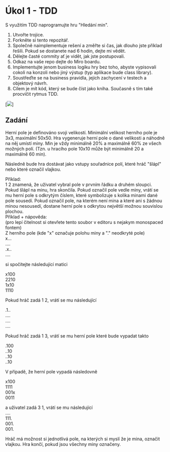 # Úkol 1 - TDD

S využitím TDD naprogramujte hru "Hledání min".

1) Utvořte trojice.
2) Forkněte si tento repozitář.
3) Společně naimplementuje rešení a změřte si čas, jak dlouho jste příklad řešili. Pokud se dostanete nad 6 hodin, dejte mi vědět.
4) Dělejte časté commity ať je vidět, jak jste postupovali.
5) Odkaz na vaše repo dejte do Miro boardu.
6) Implementujte jenom business logiku hry bez toho, abyste vypisovali cokoli na konzoli nebo jiný výstup (typ aplikace bude class library).
7) Soustřeďte se na business pravidla, jejich zachycení v testech a objektový návrh.  
8) Cílem je mít kód, který se bude číst jako kniha. Současně s tím také procvičit rytmus TDD.  

[<img src="https://upload.wikimedia.org/wikipedia/commons/c/c8/Commonly_Found_Minesweeper_Theme.png">]

## Zadání

Herní pole je definováno svoji velikostí. Minimální velikost herního pole je 3x3, maximální 50x50.
Hra vygeneruje herní pole o dané velikosti a náhodně na něj umístí miny.
Min je vždy minimálně 20% a maximálně 60% ze všech možných polí. (Tzn. u hracího pole 10x10 může být minimálně 20 a maximálně 60 min).

Následně bude hra dostávat jako vstupy souřadnice polí, které hráč "šlápl" nebo které označil vlajkou.

Příklad:  
1 2 znamená, že uživatel vybral pole v prvním řádku a druhém sloupci.
Pokud šlápl na minu, hra skončila.
Pokud označil pole vedle miny, vrátí se mu herní pole s odkrytým číslem, které symbolizuje s kolika minami dané pole sousedí.
Pokud označil pole, na kterém není mina a které ani s žádnou minou nesousedí, dostane herní pole s odkrytou největší možnou souvislou plochou.  
Příklad + nápověda:   
(pro lepí čitelnost si otevřete tento soubor v editoru s nejakym monospaced fontem)  
Z herního pole (kde "x" označuje polohu miny a "." neodkryté pole)  
x...  
....  
.x..  
....  

si spočítejte následující matici   

x100  
2210  
1x10  
1110  

Pokud hráč zadá 1 2, vrátí se mu následující

.1..  
....  
....  
.... 

Pokud hráč zadá 1 3, vrátí se mu herní pole které bude vypadat takto

.100  
..10  
..10  
..10  

V případě, že herní pole vypadá následovně

x100  
1111  
001x  
0011 

a uživatel zadá 3 1, vrátí se mu následující  
....  
111.  
001.  
001. 

Hráč má možnost si jednotlivá pole, na kterých si myslí že je mina, označit vlajkou.
Hra končí, pokud jsou všechny miny označeny.